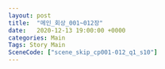 ```yaml
---
layout: post
title:  "메인_회상_001~012장"
date:   2020-12-13 19:00:00 +0000
categories: Main
Tags: Story Main
SceneCode: ["scene_skip_cp001-012_q1_s10"]
---
```

